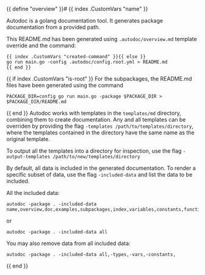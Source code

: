 {{ define "overview" }}# {{ index .CustomVars "name" }}

Autodoc is a golang documentation tool. It  generates package documentation from a provided path.

This README.md has been generated using `.autodoc/overview.md` template override and the command:
```{{ if index .CustomVars "created-command" }}
{{ index .CustomVars "created-command" }}{{ else }}
go run main.go -config .autodoc/config.root.yml > README.md
{{ end }}
```
{{ if index .CustomVars "is-root" }}
For the subpackages, the README.md files have been generated using the command
```
PACKAGE_DIR=config go run main.go -package $PACKAGE_DIR > $PACKAGE_DIR/README.md
```
{{ end }}
Autodoc works with templates in the `templates/md` directory, combining them to create documentation. Any and all templates can be overriden by providing the flag `-templates /path/to/templates/directory`, where the templates contained in the directory have the same name as the original template.

To output all the templates into a directory for inspection, use the flag `-output-templates /path/to/new/templates/directory`

By default, all data is included in the generated documentation. To render a specific subset of data, use the flag `-included-data` and list the data to be included.

All the included data:
```
autodoc -package . -included-data name,overview,doc,examples,subpackages,index,variables,constants,functions,types
```
or
```
autodoc -package . -included-data all
```
You may also remove data from all included data:
```
autodoc -package . -included-data all,-types,-vars,-constants,
```
{{ end }}
